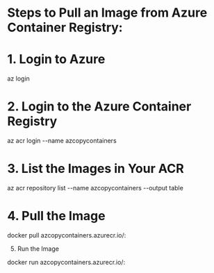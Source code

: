 # Steps to Pull an Image from Azure Container Registry:

# 1. Login to Azure

az login

# 2. Login to the Azure Container Registry

az acr login --name azcopycontainers

# 3. List the Images in Your ACR 

az acr repository list --name azcopycontainers --output table

# 4. Pull the Image

docker pull azcopycontainers.azurecr.io/<imagename>:<tag>

5. Run the Image

docker run azcopycontainers.azurecr.io/<imagename>:<tag>
